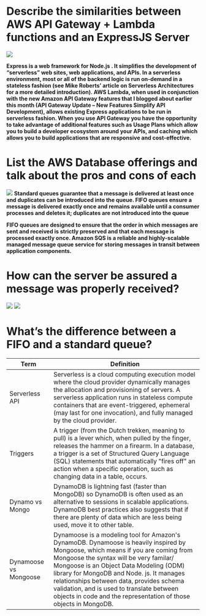 
# Describe the similarities between AWS API Gateway + Lambda functions and an ExpressJS Server
![](https://d2908q01vomqb2.cloudfront.net/1b6453892473a467d07372d45eb05abc2031647a/2020/07/22/webserver5.png)

**Express is a web framework for Node.js . It simplifies the development of “serverless” web sites, web applications, and APIs. In a serverless environment, most or all of the backend logic is run on-demand in a stateless fashion (see Mike Roberts’ article on Serverless Architectures for a more detailed introduction). AWS Lambda, when used in conjunction with the new Amazon API Gateway features that I blogged about earlier this month (API Gateway Update – New Features Simplify API Development), allows existing Express applications to be run in serverless fashion. When you use API Gateway you have the opportunity to take advantage of additional features such as Usage Plans which allow you to build a developer ecosystem around your APIs, and caching which allows you to build applications that are responsive and cost-effective.**

# List the AWS Database offerings and talk about the pros and cons of each 
![](https://data-flair.training/blogs/wp-content/uploads/sites/2/2018/07/Advantages-Disadvantages-of-AWS-01.jpg)
**Standard queues guarantee that a message is delivered at least once and duplicates can be introduced into the queue. FIFO queues ensure a message is delivered exactly once and remains available until a consumer processes and deletes it; duplicates are not introduced into the queue**

**FIFO queues are designed to ensure that the order in which messages are sent and received is strictly preserved and that each message is processed exactly once. Amazon SQS is a reliable and highly-scalable managed message queue service for storing messages in transit between application components.**

# How can the server be assured a message was properly received?
![](https://stackify.com/wp-content/uploads/2017/01/message-queue-793x397.jpg)
![](https://image.slidesharecdn.com/m05restapisandmq-190506110350/95/rest-apis-and-mq-12-638.jpg?cb=1557141036)

# What’s the difference between a FIFO and a standard queue?
| Term       |       Definition             |
| -----------|------------------------------|
|Serverless API|Serverless is a cloud computing execution model where the cloud provider dynamically manages the allocation and provisioning of servers. A serverless application runs in stateless compute containers that are event-triggered, ephemeral (may last for one invocation), and fully managed by the cloud provider.|
|Triggers|A trigger (from the Dutch trekken, meaning to pull) is a lever which, when pulled by the finger, releases the hammer on a firearm. In a database, a trigger is a set of Structured Query Language (SQL) statements that automatically "fires off" an action when a specific operation, such as changing data in a table, occurs.|
|Dynamo vs Mongo|DynamoDB is lightning fast (faster than MongoDB) so DynamoDB is often used as an alternative to sessions in scalable applications. DynamoDB best practices also suggests that if there are plenty of data which are less being used, move it to other table.|
|Dynamoose vs Mongoose|Dynamoose is a modeling tool for Amazon's DynamoDB. Dynamoose is heavily inspired by Mongoose, which means if you are coming from Mongoose the syntax will be very familar/ Mongoose is an Object Data Modeling (ODM) library for MongoDB and Node. js. It manages relationships between data, provides schema validation, and is used to translate between objects in code and the representation of those objects in MongoDB.|
